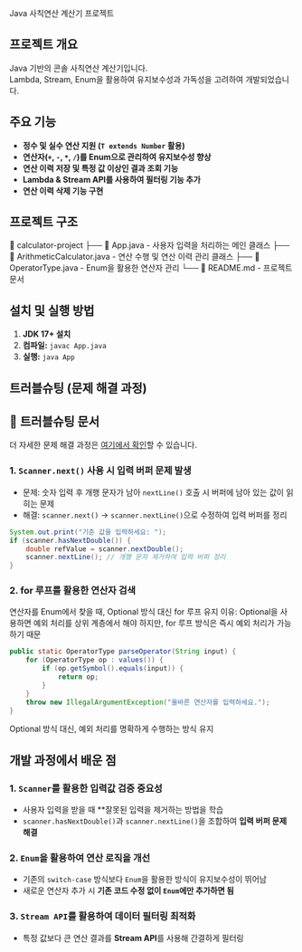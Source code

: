 Java 사칙연산 계산기 프로젝트

## 프로젝트 개요
Java 기반의 콘솔 사칙연산 계산기입니다.  
Lambda, Stream, Enum을 활용하여 유지보수성과 가독성을 고려하여 개발되었습니다.

##  주요 기능
-  **정수 및 실수 연산 지원 (`T extends Number` 활용)**
-  **연산자(`+`, `-`, `*`, `/`)를 Enum으로 관리하여 유지보수성 향상**
-  **연산 이력 저장 및 특정 값 이상인 결과 조회 기능**
-  **Lambda & Stream API를 사용하여 필터링 기능 추가**
-  **연산 이력 삭제 기능 구현**

## 프로젝트 구조
📂 calculator-project
├── 📄 App.java - 사용자 입력을 처리하는 메인 클래스
├── 📄 ArithmeticCalculator.java - 연산 수행 및 연산 이력 관리 클래스
├── 📄 OperatorType.java - Enum을 활용한 연산자 관리
└── 📄 README.md - 프로젝트 문서

##  설치 및 실행 방법
1. **JDK 17+ 설치**  
2. **컴파일:** `javac App.java`  
3. **실행:** `java App`  

##  트러블슈팅 (문제 해결 과정)
## 🚀 트러블슈팅 문서
더 자세한 문제 해결 과정은 [여기에서 확인](https://morethan-log-zigv.vercel.app/spring12)할 수 있습니다.
###  1️. `Scanner.next()` 사용 시 입력 버퍼 문제 발생
- 문제: 숫자 입력 후 개행 문자가 남아 `nextLine()` 호출 시 버퍼에 남아 있는 값이 읽히는 문제
- 해결: `scanner.next()` → `scanner.nextLine()`으로 수정하여 입력 버퍼를 정리

```java
System.out.print("기준 값을 입력하세요: ");
if (scanner.hasNextDouble()) {
    double refValue = scanner.nextDouble();
    scanner.nextLine(); // 개행 문자 제거하여 입력 버퍼 정리
}
```
### 2️. for 루프를 활용한 연산자 검색
연산자를 Enum에서 찾을 때, Optional 방식 대신 for 루프 유지
이유: Optional을 사용하면 예외 처리를 상위 계층에서 해야 하지만, for 루프 방식은 즉시 예외 처리가 가능하기 때문

```java
public static OperatorType parseOperator(String input) {
    for (OperatorType op : values()) {
        if (op.getSymbol().equals(input)) {
            return op;
        }
    }
    throw new IllegalArgumentException("올바른 연산자를 입력하세요.");
}
```
Optional 방식 대신, 예외 처리를 명확하게 수행하는 방식 유지

##  개발 과정에서 배운 점
###  1️. `Scanner`를 활용한 입력값 검증 중요성
- 사용자 입력을 받을 때 **잘못된 입력을 제거하는 방법을 학습
- `scanner.hasNextDouble()`과 `scanner.nextLine()`을 조합하여 **입력 버퍼 문제 해결**

###  2️. `Enum`을 활용하여 연산 로직을 개선
- 기존의 `switch-case` 방식보다 `Enum`을 활용한 방식이 유지보수성이 뛰어남
- 새로운 연산자 추가 시 **기존 코드 수정 없이 `Enum`에만 추가하면 됨**

###  3️. `Stream API`를 활용하여 데이터 필터링 최적화
- 특정 값보다 큰 연산 결과를 **Stream API**를 사용해 간결하게 필터링 
